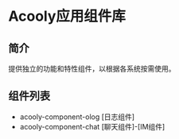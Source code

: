 Acooly应用组件库
====


## 简介

提供独立的功能和特性组件，以根据各系统按需使用。

## 组件列表

* acooly-component-olog [日志组件]
* acooly-component-chat [聊天组件]-[IM组件]


